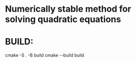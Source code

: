 # Numerically stable method for solving quadratic equations
# BUILD:
cmake -S . -B build
cmake --build build
